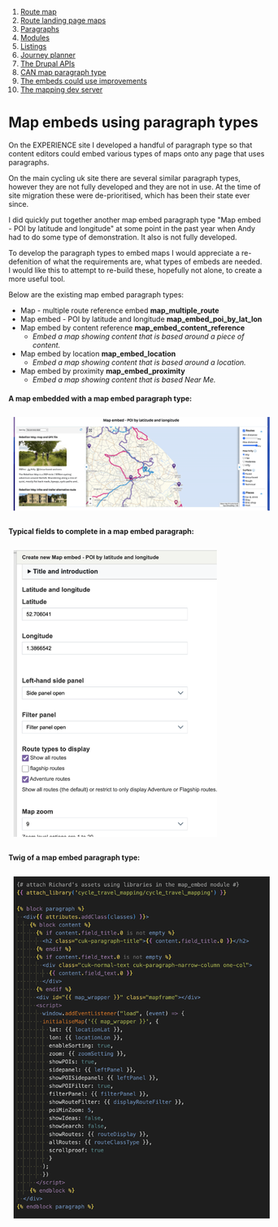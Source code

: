 1. [Route map](route-content-type.md)
2. [Route landing page maps](route-landing-page-content-type.md)
3. [Paragraphs](paragraph-embeds.md)
4. [Modules](relevant-modules.md)
5. [Listings](listing-pages.md)
6. [Journey planner](journey-planner.md)
7. [The Drupal APIs](api.md)
8. [CAN map paragraph type](can.md)
9. [The embeds could use improvements](embed-improvement-notes.md)
10. [The mapping dev server](devserver.md)

# Map embeds using paragraph types
On the EXPERIENCE site I developed a handful of paragraph type so that content editors could embed various types of maps onto any page that uses paragraphs.

On the main cycling uk site there are several similar paragraph types, however they are not fully developed and they are not in use. At the time of site migration these were de-prioritised, which has been their state ever since.

I did quickly put together another map embed paragraph type "Map embed - POI by latitude and longitude" at some point in the past year when Andy had to do some type of demonstration.  It also is not fully developed.

To develop the paragraph types to embed maps I would appreciate a re-defenition of what the requirements are, what types of embeds are needed.  I would like this to attempt to re-build these, hopefully not alone, to create a more useful tool.

Below are the existing map embed paragraph types:
- Map - multiple route reference embed **map_multiple_route**
- Map embed - POI by latitude and longitude **map_embed_poi_by_lat_lon**
- Map embed by content reference **map_embed_content_reference**
    - *Embed a map showing content that is based around a piece of content.*
- Map embed by location **map_embed_location**
    - *Embed a map showing content that is based around a location.*
- Map embed by proximity **map_embed_proximity**
    - *Embed a map showing content that is based Near Me.*

#### A map embedded with a map embed paragraph type:
<img src="assets/map-doc-paragraph-type.png" alt="Map embeds using paragraph type" style="padding: 10px;"/>

#### Typical fields to complete in a map embed paragraph:
<img src="assets/map-doc-paragraph-type-fields.png" alt="Map embed paragraph fields" style="padding: 10px; max-width: 400px; height: auto;"/>

#### Twig of a map embed paragraph type:
<img src="assets/map-doc-paragraph-type-twig.png" alt="Map embeds paragraph type twig" style="padding: 10px;"/>

